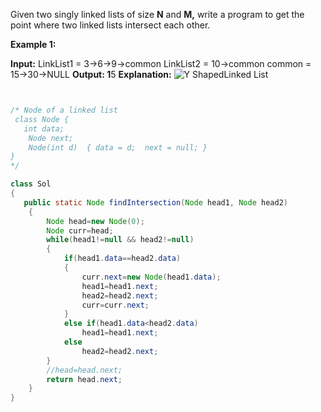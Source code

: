 Given two singly linked lists of size **N** and **M,** write a program to get the point where two linked lists intersect each other.

**Example 1:**

**Input:**
LinkList1 = 3->6->9->common
LinkList2 = 10->common
common = 15->30->NULL
**Output: 1**5
**Explanation:**
![Y ShapedLinked List](https://contribute.geeksforgeeks.org/wp-content/uploads/linked.jpg "Y ShapedLinked List")


```java


/* Node of a linked list
 class Node {
   int data;
    Node next;
    Node(int d)  { data = d;  next = null; }
}
*/

class Sol
{
   public static Node findIntersection(Node head1, Node head2)
    {
        Node head=new Node(0);
        Node curr=head;
        while(head1!=null && head2!=null)
        {
            if(head1.data==head2.data)
            {
                curr.next=new Node(head1.data);
                head1=head1.next;
                head2=head2.next;
                curr=curr.next;
            }
            else if(head1.data<head2.data)
                head1=head1.next;
            else 
                head2=head2.next;
        }
        //head=head.next;
        return head.next;
    }
}
```